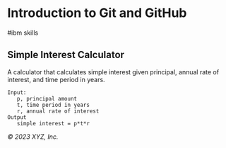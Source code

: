 # Introduction to Git and GitHub
#ibm skills
## Simple Interest Calculator

A calculator that calculates simple interest given principal, annual rate of interest, and time period in years.

```
Input:
   p, principal amount
   t, time period in years
   r, annual rate of interest
Output
   simple interest = p*t*r
```

_© 2023 XYZ, Inc._
